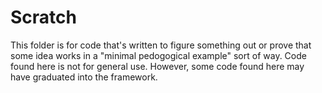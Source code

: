 # Scratch

This folder is for code that's written to figure something out or prove that
some idea works in a "minimal pedogogical example" sort of way. Code found here
is not for general use. However, some code found here may have graduated into
the framework.


